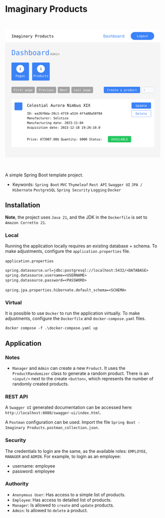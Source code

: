 # Imaginary Products

&nbsp;

<img src="assets/svg/imaginary_products.svg" alt="Sample" />

&nbsp;

A simple Spring Boot template project.

- Keywords: `Spring Boot` `MVC` `Thymeleaf` `Rest API` `Swagger UI` 
`JPA / Hibernate` `PostgreSQL` `Spring Security` `Logging` `Docker`

## Installation

**Note**, the project uses `Java 21`, and the JDK in the `Dockerfile` is set to `Amazon Corretto 21`.

### Local

Running the application locally requires an existing database + schema. To make adjustments, configure the `application.properties` file.

`application.properties`
```
spring.datasource.url=jdbc:postgresql://localhost:5432/<DATABASE>
spring.datasource.username=<USERNAME>
spring.datasource.password=<PASSWORD>

spring.jpa.properties.hibernate.default_schema=<SCHEMA>
```

### Virtual

It is possible to use `Docker` to run the application virtually. To make adjustments, configure the `Dockerfile` and `docker-compose.yaml` files.

```
docker compose -f .\docker-compose.yaml up
```

## Application

### Notes

- `Manager` and `Admin` can create a new `Product`. It uses the `ProductRandomizer` class to generate a random product. There is 
an `<input/>` next to the create `<button>`, which represents the number of randomly created products.

### REST API

A `Swagger UI` generated documentation can be accessed here: `http://localhost:8080/swagger-ui/index.html`.

A `Postman` configuration can be used. Import the file `Spring Boot - Imaginary Products.postman_collection.json`.

### Security

The credentials to login are the same, as the available roles: `EMPLOYEE`, `MANAGER` and `ADMIN`.
For example, to login as an employee:

- username: employee
- password: employee

### Authority

- `Anonymous User`: Has access to a simple list of products.
- `Employee`: Has access to detailed list of products.
- `Manager`: Is allowed to `create` and `update` products.
- `Admin`: Is allowed to `delete` a product.